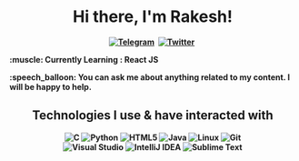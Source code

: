 <p>
  <h1 align="center"><b>Hi there, I'm Rakesh!</h1>
</p>
<p align="center">
<a href="https://telegram.me/RakeshKrGorai"><img src="https://img.shields.io/badge/-TELEGRAM-blue?style=for-the-badge&logo=telegram" alt="Telegram" /></a>&nbsp;
<a href="https://twitter.com/rakesh_k_gorai"><img src="https://img.shields.io/badge/Twitter-1DA1F2?style=for-the-badge&logo=twitter&logoColor=white" alt="Twitter" /></a>&nbsp;
<p>:muscle: Currently Learning : React JS</p>
<p>:speech_balloon: You can ask me about anything related to my content. I will be happy to help.</p>

<div align="center">

## Technologies I use & have interacted with

![C](https://img.shields.io/badge/c-%2300599C.svg?style=for-the-badge&logo=c&logoColor=white)
![Python](https://img.shields.io/badge/python-3670A0?style=for-the-badge&logo=python&logoColor=ffdd54)
![HTML5](https://img.shields.io/badge/html5-%23E34F26.svg?style=for-the-badge&logo=html5&logoColor=white)
![Java](https://img.shields.io/badge/java-%23ED8B00.svg?style=for-the-badge&logo=java&logoColor=white)
![Linux](https://img.shields.io/badge/Linux-FCC624?style=for-the-badge&logo=linux&logoColor=white&color=C6967A)
![Git](https://img.shields.io/badge/git-%23F05033.svg?style=for-the-badge&logo=git&logoColor=white)
<br>
![Visual Studio](https://img.shields.io/badge/Visual%20Studio-5C2D91.svg?style=for-the-badge&logo=visual-studio&logoColor=white)
![IntelliJ IDEA](https://img.shields.io/badge/IntelliJ%20IDEA-000000.svg?style=for-the-badge&logo=intellij-idea&logoColor=white)
![Sublime Text](https://img.shields.io/badge/sublime_text-%23575757.svg?style=for-the-badge&logo=sublime-text&logoColor=important)
</div>
<!--
<p align="center">
<img src="https://github-readme-streak-stats.herokuapp.com/?user=RakeshKrGorai&theme=material-palenight">
</p>-->
